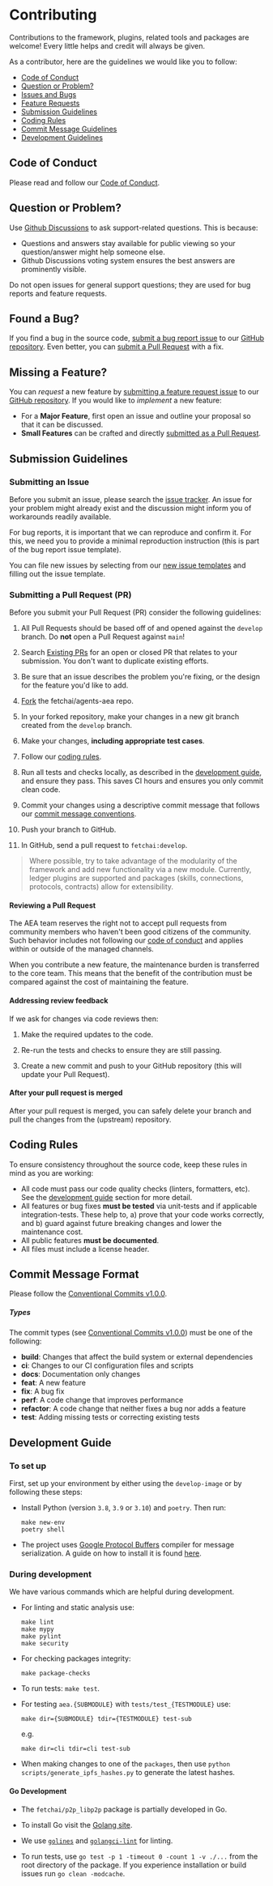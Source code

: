 # Contributing

Contributions to the framework, plugins, related tools and packages are welcome! Every little helps and credit will always be given.

As a contributor, here are the guidelines we would like you to follow:

- [Code of Conduct](#coc)
- [Question or Problem?](#question)
- [Issues and Bugs](#issue)
- [Feature Requests](#feature)
- [Submission Guidelines](#submit)
- [Coding Rules](#rules)
- [Commit Message Guidelines](#commit)
- [Development Guidelines](#dev)

## <a name="coc"></a> Code of Conduct

Please read and follow our [Code of Conduct][coc].

## <a name="question"></a> Question or Problem?

Use [Github Discussions][ghdiscussion] to ask support-related questions. This is because:

- Questions and answers stay available for public viewing so your question/answer might help someone else.
- Github Discussions voting system ensures the best answers are prominently visible.

Do not open issues for general support questions; they are used for bug reports and feature requests. 

## <a name="issue"></a> Found a Bug?

If you find a bug in the source code, [submit a bug report issue](#submit-issue) to our [GitHub repository][github].
Even better, you can [submit a Pull Request](#submit-pr) with a fix.

## <a name="feature"></a> Missing a Feature?
You can *request* a new feature by [submitting a feature request issue](#submit-issue) to our [GitHub repository][github].
If you would like to *implement* a new feature:

* For a **Major Feature**, first open an issue and outline your proposal so that it can be discussed.
* **Small Features** can be crafted and directly [submitted as a Pull Request](#submit-pr).

## <a name="submit"></a> Submission Guidelines

### <a name="submit-issue"></a> Submitting an Issue

Before you submit an issue, please search the [issue tracker][issues]. An issue for your problem might already exist and the discussion might inform you of workarounds readily available.

For bug reports, it is important that we can reproduce and confirm it. For this, we need you to provide a minimal reproduction instruction (this is part of the bug report issue template).

You can file new issues by selecting from our [new issue templates](https://github.com/fetchai/agents-aea/issues/new/choose) and filling out the issue template.

### <a name="submit-pr"></a> Submitting a Pull Request (PR)

Before you submit your Pull Request (PR) consider the following guidelines:

1. All Pull Requests should be based off of and opened against the `develop` branch. Do **not** open a Pull Request against `main`!

2. Search [Existing PRs](https://github.com/fetchai/agents-aea/pulls) for an open or closed PR that relates to your submission.
   You don't want to duplicate existing efforts.

3. Be sure that an issue describes the problem you're fixing, or the design for the feature you'd like to add.

4. [Fork](https://docs.github.com/en/github/getting-started-with-github/fork-a-repo) the fetchai/agents-aea repo.

5. In your forked repository, make your changes in a new git branch created from the `develop` branch.

6. Make your changes, **including appropriate test cases**.

7. Follow our [coding rules](#rules).

8. Run all tests and checks locally, as described in the [development guide](#dev), and ensure they pass. This saves CI hours and ensures you only commit clean code.

9. Commit your changes using a descriptive commit message that follows our [commit message conventions](#commit).

10. Push your branch to GitHub.

11. In GitHub, send a pull request to `fetchai:develop`.

> Where possible, try to take advantage of the modularity of the framework and add new functionality via a new module. Currently, ledger plugins are supported and packages (skills, connections, protocols, contracts) allow for extensibility.

#### Reviewing a Pull Request

The AEA team reserves the right not to accept pull requests from community members who haven't been good citizens of the community. Such behavior includes not following our [code of conduct][coc] and applies within or outside of the managed channels.

When you contribute a new feature, the maintenance burden is transferred to the core team. This means that the benefit of the contribution must be compared against the cost of maintaining the feature.

#### Addressing review feedback

If we ask for changes via code reviews then:

1. Make the required updates to the code.

2. Re-run the tests and checks to ensure they are still passing.

3. Create a new commit and push to your GitHub repository (this will update your Pull Request).

#### After your pull request is merged

After your pull request is merged, you can safely delete your branch and pull the changes from the (upstream) repository.

## <a name="rules"></a> Coding Rules
To ensure consistency throughout the source code, keep these rules in mind as you are working:

* All code must pass our code quality checks (linters, formatters, etc). See the [development guide](#dev) section for more detail.
* All features or bug fixes **must be tested** via unit-tests and if applicable integration-tests. These help to, a) prove that your code works correctly, and b) guard against future breaking changes and lower the maintenance cost.
* All public features **must be documented**.
* All files must include a license header.

## <a name="commit"></a> Commit Message Format

Please follow the [Conventional Commits v1.0.0][convcommit]. 

##### Types

The commit types (see [Conventional Commits v1.0.0][convcommit]) must be one of the following:

* **build**: Changes that affect the build system or external dependencies
* **ci**: Changes to our CI configuration files and scripts
* **docs**: Documentation only changes
* **feat**: A new feature
* **fix**: A bug fix
* **perf**: A code change that improves performance
* **refactor**: A code change that neither fixes a bug nor adds a feature
* **test**: Adding missing tests or correcting existing tests

## <a name="dev"></a> Development Guide

### To set up

First, set up your environment by either using the `develop-image` or by following these steps:

- Install Python (version `3.8`, `3.9` or `3.10`) and `poetry`. Then run:

      make new-env
      poetry shell

- The project uses [Google Protocol Buffers](https://developers.google.com/protocol-buffers/) compiler for message serialization. A guide on how to install it is found [here](https://fetchai.github.io/oef-sdk-python/user/install.html#protobuf-compiler).

### During development

We have various commands which are helpful during development.

- For linting and static analysis use:

      make lint
      make mypy
      make pylint
      make security

- For checking packages integrity:

      make package-checks

- To run tests: `make test`.

- For testing `aea.{SUBMODULE}` with `tests/test_{TESTMODULE}` use:

      make dir={SUBMODULE} tdir={TESTMODULE} test-sub

  e.g.

      make dir=cli tdir=cli test-sub

- When making changes to one of the `packages`, then use `python scripts/generate_ipfs_hashes.py` to generate the latest hashes.

#### Go Development

- The `fetchai/p2p_libp2p` package is partially developed in Go.

- To install Go visit the [Golang site](https://golang.org/doc/install).

- We use [`golines`](https://github.com/segmentio/golines) and [`golangci-lint`](https://golangci-lint.run) for linting.

- To run tests, use `go test -p 1 -timeout 0 -count 1 -v ./...` from the root directory of the package. If you experience installation or build issues run `go clean -modcache`.

[coc]: https://github.com/fetchai/agents-aea/blob/main/CODE_OF_CONDUCT.md
[ghdiscussion]: https://github.com/fetchai/agents-aea/discussions
[issues]: https://github.com/fetchai/agents-aea/issues
[convcommit]: https://www.conventionalcommits.org/en/v1.0.0/
[dev-doc]: https://github.com/angular/angular/blob/main/docs/DEVELOPER.md
[github]: https://github.com/fetchai/agents-aea
[discord]: https://bit.ly/3ra5uMI